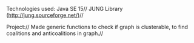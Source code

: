 Technologies used:
Java SE 15//
JUNG Library (http://jung.sourceforge.net/)//

Project://
Made generic functions to check if graph is clusterable, to find coalitions and anticoalitions in graph.//
